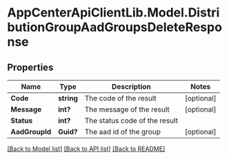 # AppCenterApiClientLib.Model.DistributionGroupAadGroupsDeleteResponse
## Properties

Name | Type | Description | Notes
------------ | ------------- | ------------- | -------------
**Code** | **string** | The code of the result | [optional] 
**Message** | **int?** | The message of the result | [optional] 
**Status** | **int?** | The status code of the result | 
**AadGroupId** | **Guid?** | The aad id of the group | [optional] 

[[Back to Model list]](../README.md#documentation-for-models) [[Back to API list]](../README.md#documentation-for-api-endpoints) [[Back to README]](../README.md)

